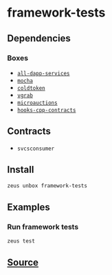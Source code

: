 
framework-tests 
====================




## Dependencies
### Boxes
* [`all-dapp-services`](all-dapp-services.md)
* [`mocha`](mocha.md)
* [`coldtoken`](coldtoken.md)
* [`vgrab`](vgrab.md)
* [`microauctions`](microauctions.md)
* [`hooks-cpp-contracts`](hooks-cpp-contracts.md)


## Contracts
* `svcsconsumer`
## Install
```bash
zeus unbox framework-tests
```
## Examples
### Run framework tests 
```bash
zeus test
```





## [Source](https://github.com/liquidapps-io/zeus-sdk/tree/master/boxes/groups/undefined/framework-tests)
